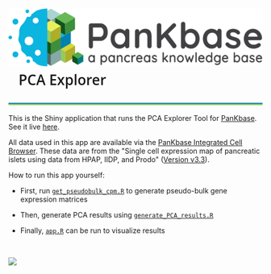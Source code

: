 # ![](files/PanKbase_logo-black-tagline.svg) &nbsp;&nbsp; <span style = "font-family:'google', 'Open Sans', sans-serif; font-weight: 600;" > PCA Explorer
![](files/bitmap10.png)

 This is the Shiny application that runs the PCA Explorer Tool for [PanKbase](https://pankbase.org). See it live [here](https://pankbase.org/pca-explorer.html).
 
 All data used in this app are available via the [PanKbase Integrated Cell Browser](https://dev.pankbase.org/single-cell.html?datasetId=islet_of_Langerhans_scRNA_v3-3). 
 These data are from the "Single cell expression map of pancreatic islets using data from HPAP, IIDP, and Prodo" ([Version v3.3](https://zenodo.org/records/15596314)).
 
 How to run this app yourself:
 
 - First, run [`get_pseudobulk_cpm.R`](app/code/get_pseudobulk_cpm.R) to generate pseudo-bulk gene expression matrices 
 
 - Then, generate PCA results using [`generate_PCA_results.R`](app/code/generate_PCA_results.R)
 
 - Finally, [`app.R`](app/app.R) can be run to visualize results
 
 &nbsp; 

![](files/app_recording.gif)